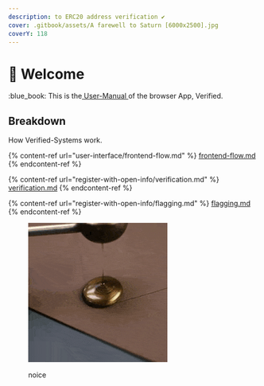 ```yaml
---
description: to ERC20 address verification ✔
cover: .gitbook/assets/A farewell to Saturn [6000x2500].jpg
coverY: 118
---
```


# 👋 Welcome

:blue\_book: This is the[ User-Manual ](https://open-info.gitbook.io/verified-app/)of the browser App, Verified.&#x20;

## Breakdown

How Verified-Systems work.

{% content-ref url="user-interface/frontend-flow.md" %}
[frontend-flow.md](user-interface/frontend-flow.md)
{% endcontent-ref %}

{% content-ref url="register-with-open-info/verification.md" %}
[verification.md](register-with-open-info/verification.md)
{% endcontent-ref %}

{% content-ref url="register-with-open-info/flagging.md" %}
[flagging.md](register-with-open-info/flagging.md)
{% endcontent-ref %}

<figure><img src=".gitbook/assets/YoungGrotesqueAmericanbittern-max-1mb.gif" alt=""><figcaption><p>noice</p></figcaption></figure>
